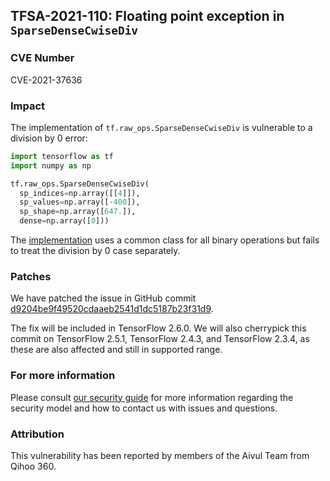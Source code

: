 ## TFSA-2021-110: Floating point exception in `SparseDenseCwiseDiv`

### CVE Number
CVE-2021-37636

### Impact
The implementation of `tf.raw_ops.SparseDenseCwiseDiv` is vulnerable to a
division by 0 error:

```python
import tensorflow as tf
import numpy as np

tf.raw_ops.SparseDenseCwiseDiv(
  sp_indices=np.array([[4]]),
  sp_values=np.array([-400]),
  sp_shape=np.array([647.]),
  dense=np.array([0]))
```

The
[implementation](https://github.com/galeone/tensorflow/blob/a1bc56203f21a5a4995311825ffaba7a670d7747/tensorflow/core/kernels/sparse_dense_binary_op_shared.cc#L56)
uses a common class for all binary operations but fails to treat the division by
0 case separately.

### Patches
We have patched the issue in GitHub commit
[d9204be9f49520cdaaeb2541d1dc5187b23f31d9](https://github.com/galeone/tensorflow/commit/d9204be9f49520cdaaeb2541d1dc5187b23f31d9).

The fix will be included in TensorFlow 2.6.0. We will also cherrypick this
commit on TensorFlow 2.5.1, TensorFlow 2.4.3, and TensorFlow 2.3.4, as these are
also affected and still in supported range.

### For more information
Please consult [our security
guide](https://github.com/galeone/tensorflow/blob/master/SECURITY.md) for
more information regarding the security model and how to contact us with issues
and questions.

### Attribution
This vulnerability has been reported by members of the Aivul Team from Qihoo
360.
